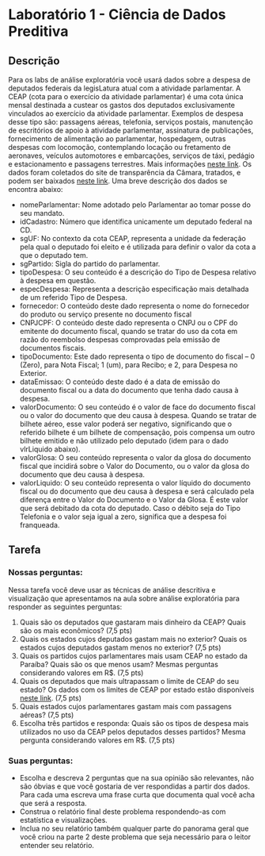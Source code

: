 # Laboratório 1 - Ciência de Dados Preditiva

## Descrição

Para os labs de análise exploratória você usará dados sobre a despesa de deputados federais da legisLatura atual com a atividade parlamentar. A CEAP (cota para o exercício da atividade parlamentar) é uma cota única mensal destinada a custear os gastos dos deputados exclusivamente vinculados ao exercício da atividade parlamentar. Exemplos de despesa desse tipo são: passagens aéreas, telefonia, serviços postais, manutenção de escritórios de apoio à atividade parlamentar, assinatura de publicações, fornecimento de alimentação ao parlamentar, hospedagem, outras despesas com locomoção, contemplando locação ou fretamento de aeronaves, veículos automotores e embarcações, serviços de táxi, pedágio e estacionamento e passagens terrestres. Mais informações [neste link](http://www2.camara.leg.br/transparencia/acesso-a-informacao/copy_of_perguntas-frequentes/cota-para-o-exercicio-da-atividade-parlamentar). Os dados foram coletados do site de transparência da Câmara, tratados, e podem ser baixados [neste link](https://canvas.instructure.com/courses/1402758/files/67618888/download?verifier=ibyou5PYo9aaFgRaefc0keYkHhkQ2EqIArdmI1bq&wrap=1). Uma breve descrição dos dados se encontra abaixo:

* nomeParlamentar: Nome adotado pelo Parlamentar ao tomar posse do seu mandato.
* idCadastro: Número que identifica unicamente um deputado federal na CD.
* sgUF: No contexto da cota CEAP, representa a unidade da federação pela qual o deputado foi eleito e é utilizada para definir o valor da cota a que o deputado tem.
* sgPartido: Sigla do partido do parlamentar.
* tipoDespesa: O seu conteúdo é a descrição do Tipo de Despesa relativo à despesa em questão.
* especDespesa: Representa a descrição  especificação mais detalhada de um referido Tipo de Despesa.
* fornecedor: O conteúdo deste dado representa o nome do fornecedor do produto ou serviço presente no documento fiscal
* CNPJCPF: O conteúdo deste dado representa o CNPJ ou o CPF do emitente do documento fiscal, quando se tratar do uso da cota em razão do reembolso despesas comprovadas pela emissão de documentos fiscais.
* tipoDocumento: Este dado representa o tipo de documento do fiscal – 0 (Zero), para Nota Fiscal; 1 (um), para Recibo; e 2, para Despesa no Exterior.
* dataEmissao: O conteúdo deste dado é a data de emissão do documento fiscal ou a data do documento que tenha dado causa à despesa.
* valorDocumento: O seu conteúdo é o valor de face do documento fiscal ou o valor do documento que deu causa à despesa. Quando se tratar de bilhete aéreo, esse valor poderá ser negativo, significando que o referido bilhete é um bilhete de compensação, pois compensa um outro bilhete emitido e não utilizado pelo deputado (idem para o dado vlrLiquido abaixo).
* valorGlosa: O seu conteúdo representa o valor da glosa do documento fiscal que incidirá sobre o Valor do Documento, ou o valor da glosa do documento que deu causa à despesa.
* valorLiquido: O seu conteúdo representa o valor líquido do documento fiscal ou do documento que deu causa à despesa e será calculado pela diferença entre o Valor do Documento e o Valor da Glosa. É este valor que será debitado da cota do deputado. Caso o débito seja do Tipo Telefonia e o valor seja igual a zero, significa que a despesa foi franqueada.

## Tarefa

### Nossas perguntas:

Nessa tarefa você deve usar as técnicas de análise descritiva e visualização que apresentamos na aula sobre análise exploratória para responder as seguintes perguntas:

1. Quais são os deputados que gastaram mais dinheiro da CEAP? Quais são os mais econômicos? (7,5 pts)
2. Quais os estados cujos deputados gastam mais no exterior? Quais os estados cujos deputados gastam menos no exterior? (7,5 pts)
3. Quais os partidos cujos parlamentares mais usam CEAP no estado da Paraíba? Quais são os que menos usam? Mesmas perguntas considerando valores em R$. (7,5 pts)
4. Quais os deputados que mais ultrapassam o limite de CEAP do seu estado? Os dados com os limites de CEAP por estado estão disponíveis [neste link](https://canvas.instructure.com/courses/1402758/files/67618889/download?verifier=vfi4jwcg26IVtelxRY7Sm5RnhrAuKcNrOrw2Yt6Y). (7,5 pts)
5. Quais estados cujos parlamentares gastam mais com passagens aéreas? (7,5 pts)
6. Escolha três partidos e responda: Quais são os tipos de despesa mais utilizados no uso da CEAP pelos deputados desses partidos? Mesma pergunta considerando valores em R$. (7,5 pts)

### Suas perguntas: 

* Escolha e descreva 2 perguntas que na sua opinião são relevantes, não são óbvias e que você gostaria de ver respondidas a partir dos dados. Para cada uma escreva uma frase curta que documenta qual você acha que será a resposta.  
* Construa o relatório final deste problema respondendo-as com estatística e visualizações.
* Inclua no seu relatório também qualquer parte do panorama geral que você criou na parte 2 deste problema que seja necessário para o leitor entender seu relatório.
